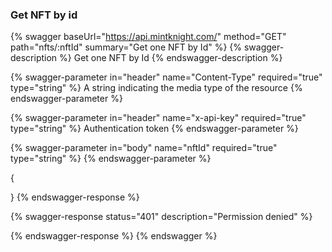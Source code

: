 
### Get NFT by id

{% swagger baseUrl="https://api.mintknight.com/" method="GET" path="nfts/:nftId" summary="Get one NFT by Id" %} {% swagger-description %} Get one NFT by Id {% endswagger-description %}

{% swagger-parameter in="header" name="Content-Type" required="true" type="string" %} A string indicating the media type of the resource {% endswagger-parameter %}

{% swagger-parameter in="header" name="x-api-key" required="true" type="string" %} Authentication token {% endswagger-parameter %}

{% swagger-parameter in="body" name="nftId" required="true" type="string" %}  {% endswagger-parameter %}


{
   
}
{% endswagger-response %}

{% swagger-response status="401" description="Permission denied" %}

{% endswagger-response %} {% endswagger %}

